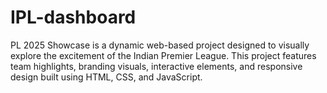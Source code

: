 # IPL-dashboard
PL 2025 Showcase is a dynamic web-based project designed to visually explore the excitement of the Indian Premier League. This project features team highlights, branding visuals, interactive elements, and responsive design built using HTML, CSS, and JavaScript.

